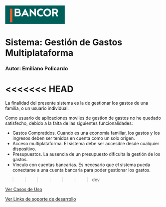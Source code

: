 ![](../Documentacion/bancor.png)

# Sistema: Gestión de Gastos Multiplataforma
### Autor: Emiliano Policardo

<<<<<<< HEAD
=======
La finalidad del presente sistema es la de gestionar los gastos de una familia, o un usuario individual.

Como usuario de aplicaciones moviles de gestion de gastos no he quedado satisfecho, debido a la falta de las siguientes funcionalidades:

- Gastos Compratidos. Cuando es una economia familiar, los gastos y los ingresos deben ser tenidos en cuenta como un solo origen.
- Acceso multiplataforma. El sistema debe ser accesible desde cualquier dispositivo.
- Presupuestos. La ausencia de un presupuesto dificulta la gestión de los gastos.
- Vinculo con cuentas bancarias. Es necesario que el sistema pueda conectarse a una cuenta bancaria para poder gestionar los gastos.

>>>>>>> dev

[Ver Casos de Uso](../Documentacion/ListadoCasosDeUso.md)

[Ver Links de soporte de desarrollo](../Documentacion/LinksSoporte.md)